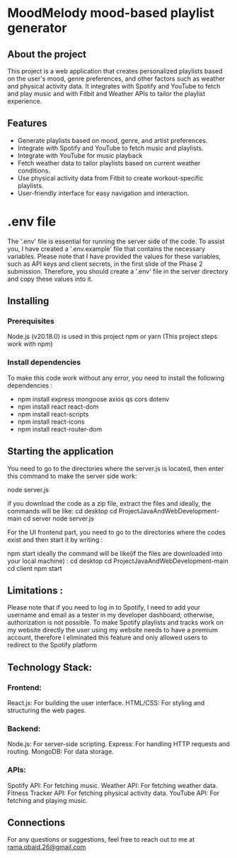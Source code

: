# MoodMelody mood-based playlist generator 

## About the project 

This project is a web application that creates personalized playlists based on the user's mood, genre preferences, and other factors such as weather and physical activity data. It integrates with Spotify and YouTube to fetch and play music and with Fitbit and Weather APIs to tailor the playlist experience.

## Features

- Generate playlists based on mood, genre, and artist preferences.
- Integrate with Spotify and YouTube to fetch music and playlists.
- Integrate with YouTube for music playback
- Fetch weather data to tailor playlists based on current weather conditions.
- Use physical activity data from Fitbit to create workout-specific playlists.
- User-friendly interface for easy navigation and interaction.

# .env file 
The '.env' file is essential for running the server side of the code. To assist you, I have created a '.env.example' file that contains the necessary variables. Please note that I have provided the values for these variables, such as API keys and client secrets, in the first slide of the Phase 2 submission. Therefore, you should create a '.env' file in the server directory and copy these values into it.


## Installing 

### Prerequisites
Node.js (v20.18.0) is used in this project
npm or yarn (This project steps work with npm) 

### Install dependencies 
To make this code work without any error, you need to install the following dependencies :
- npm install express mongoose axios qs cors dotenv
- npm install react react-dom
- npm install react-scripts
- npm install react-icons
- npm install react-router-dom


## Starting the application 
You need to go to the directories where the server.js is located, then enter this command to make the server side work: 

node server.js 

if you download the code as a zip file, extract the files and 
ideally, the commands will be like: 
cd desktop 
cd ProjectJavaAndWebDevelopment-main
cd server
node server.js


For the UI frontend part, you need to go to the directories where the codes exist and then start it by writing : 

npm start 
ideally the command will be like(if the files are downloaded into your local machine) : 
cd desktop 
cd ProjectJavaAndWebDevelopment-main
cd client 
npm start 

## Limitations : 
Please note that if you need to log in to Spotify, I need to add your username and email as a tester in my developer dashboard; otherwise, authorization is not possible.
To make Spotify playlists and tracks work on my website directly the user using my website needs to have a premium account, therefore I eliminated this feature and only allowed users to redirect to the Spotify platform


## Technology Stack:

### Frontend:
React.js: For building the user interface.
HTML/CSS: For styling and structuring the web pages.

### Backend:
Node.js: For server-side scripting.
Express: For handling HTTP requests and routing.
MongoDB: For data storage.

### APIs:
Spotify API: For fetching music.
Weather API: For fetching weather data.
Fitness Tracker API: For fetching physical activity data.
YouTube API: For fetching and playing music.

## Connections 
For any questions or suggestions, feel free to reach out to me at rama.obaid.26@gmail.com 
